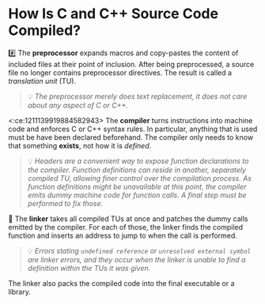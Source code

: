 # How Is C and C++ Source Code Compiled?

:hash: The **preprocessor** expands macros and copy-pastes the content of
included files at their point of inclusion. After being preprocessed, a source
file no longer contains preprocessor directives. The result is called a
_translation unit_ (TU).

> :bulb: _The preprocessor merely does text replacement, it does not care about any aspect of C or C++._

<:ce:1211139919884582943> The **compiler** turns instructions into machine code
and enforces C or C++ syntax rules. In particular, anything that is used must be
have been declared beforehand. The compiler only needs to know that something
**exists**, not how it is _defined_.

> :bulb: _Headers are a convenient way to expose function declarations to the compiler. Function definitions can reside in another, separately compiled TU, allowing finer control over the compilation process. As function definitions might be unavailable at this point, the compiler emits dummy machine code for function calls. A final step must be performed to fix those._

:link: The **linker** takes all compiled TUs at once and patches the dummy calls
emitted by the compiler. For each of those, the linker finds the compiled
function and inserts an address to jump to when the call is performed.

> :bulb: _Errors stating `undefined reference` or `unresolved external symbol` are linker errors, and they occur when the linker is unable to find a definition within the TUs it was given._

The linker also packs the compiled code into the final executable or a library.
